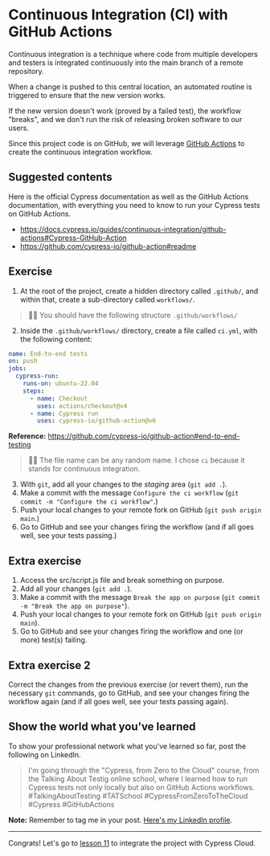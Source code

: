 # Continuous Integration (CI) with GitHub Actions

Continuous integration is a technique where code from multiple developers and testers is integrated continuously into the main branch of a remote repository.

When a change is pushed to this central location, an automated routine is triggered to ensure that the new version works.

If the new version doesn't work (proved by a failed test), the workflow "breaks", and we don't run the risk of releasing broken software to our users.

Since this project code is on GitHub, we will leverage [GitHub Actions](https://github.com/features/actions) to create the continuous integration workflow.

## Suggested contents

Here is the official Cypress documentation as well as the GitHub Actions documentation, with everything you need to know to run your Cypress tests on GitHub Actions.

- https://docs.cypress.io/guides/continuous-integration/github-actions#Cypress-GitHub-Action
- https://github.com/cypress-io/github-action#readme

## Exercise

1. At the root of the project, create a hidden directory called `.github/`, and within that, create a sub-directory called `workflows/`.

> 👨‍🏫 You should have the following structure `.github/workflows/`

2. Inside the `.github/workflows/` directory, create a file called `ci.yml`, with the following content:

```yml
name: End-to-end tests
on: push
jobs:
  cypress-run:
    runs-on: ubuntu-22.04
    steps:
      - name: Checkout
        uses: actions/checkout@v4
      - name: Cypress run
        uses: cypress-io/github-action@v6

```

**Reference:** https://github.com/cypress-io/github-action#end-to-end-testing

> 👨‍🏫 The file name can be any random name. I chose `ci` because it stands for continuous integration.

3. With `git`, add all your changes to the _staging_ area (`git add .`).
4. Make a commit with the message `Configure the ci workflow` (`git commit -m "Configure the ci workflow"`.)
5. Push your local changes to your remote fork on GitHub (`git push origin main`.)
6. Go to GitHub and see your changes firing the workflow (and if all goes well, see your tests passing.)

## Extra exercise 

1. Access the src/script.js file and break something on purpose.
2. Add all your changes (`git add .`).
3. Make a commit with the message `Break the app on purpose` (`git commit -m "Break the app on purpose"`).
4. Push your local changes to your remote fork on GitHub (`git push origin main`).
5. Go to GitHub and see your changes firing the workflow and one (or more) test(s) failing.


## Extra exercise 2

Correct the changes from the previous exercise (or revert them), run the necessary `git` commands, go to GitHub, and see your changes firing the workflow again (and if all goes well, see your tests passing again).

## Show the world what you've learned

To show your professional network what you've learned so far, post the following on LinkedIn.

> I'm going through the "Cypress, from Zero to the Cloud" course, from the Talking About Testig online school, where I learned how to run Cypress tests not only locally but also on GitHub Actions workflows. #TalkingAboutTesting #TATSchool #CypressFromZeroToTheCloud #Cypress #GitHubActions

**Note:** Remember to tag me in your post. [Here's my LinkedIn profile](https://www.linkedin.com/in/walmyr-lima-e-silva-filho).

___

Congrats! Let's go to [lesson 11](./11.md) to integrate the project with Cypress Cloud.
